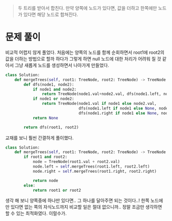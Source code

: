 > 두 트리를 받아서 합친다. 만약 양쪽에 노드가 있다면, 값을 더하고 한쪽에만 노드가 있다면 해당 노드로 합쳐진다.

# 문제 풀이

비교적 어렵지 않게 풀었다. 처음에는 양쪽의 노드를 함께 순회하면서 root1에 root2의 값을 더하는 방법으로 할까 하다가 그렇게 하면 null 노드에 대한 처리가 어려워 질 것 같아서 그냥 새롭게 노드를 생성하면서 나아가게 만들었다.

```python
class Solution:
    def mergeTrees(self, root1: TreeNode, root2: TreeNode) -> TreeNode:
        def dfs(node1, node2):
            if node1 and node2:
                return TreeNode(node1.val+node2.val, dfs(node1.left, node2.left), dfs(node1.right, node2.right))
            if node1 or node2:
                return TreeNode(node1.val if node1 else node2.val,
                                dfs(node1.left if node1 else None, node2.left if node2 else None),
                                dfs(node1.right if node1 else None, node2.right if node2 else None))
            return None

        return dfs(root1, root2)
```

교재를 보니 훨씬 간결하게 풀이했다.

```python
class Solution:
    def mergeTrees(self, root1: TreeNode, root2: TreeNode) -> TreeNode:
        if root1 and root2:
            node = TreeNode(root1.val + root2.val)
            node.left = self.mergeTrees(root1.left, root2.left)
            node.right = self.mergeTrees(root1.right, root2.right)

            return node
        else:
            return root1 or root2
```

생각 해 보니 양쪽중에 하나만 있다면.. 그 하나를 달아주면 되는 것이다..! 한쪽 노드에만 있다면 없는 쪽의 자식노드까지 비교할 일은 절대 없으니까.. 정말 조금만 생각하면 할 수 있는 최적화였다. 이럴수가.
